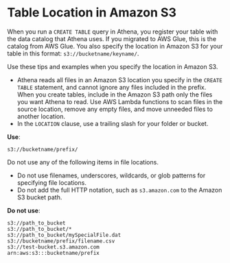 # Table Location in Amazon S3<a name="tables-location-format"></a>

When you run a `CREATE TABLE` query in Athena, you register your table with the data catalog that Athena uses\. If you migrated to AWS Glue, this is the catalog from AWS Glue\. You also specify the location in Amazon S3 for your table in this format: `s3://bucketname/keyname/`\.

Use these tips and examples when you specify the location in Amazon S3\.
+ Athena reads all files in an Amazon S3 location you specify in the `CREATE TABLE` statement, and cannot ignore any files included in the prefix\. When you create tables, include in the Amazon S3 path only the files you want Athena to read\. Use AWS Lambda functions to scan files in the source location, remove any empty files, and move unneeded files to another location\.
+ In the `LOCATION` clause, use a trailing slash for your folder or bucket\.

 **Use**:

```
s3://bucketname/prefix/
```

Do not use any of the following items in file locations\.
+ Do not use filenames, underscores, wildcards, or glob patterns for specifying file locations\.
+ Do not add the full HTTP notation, such as `s3.amazon.com` to the Amazon S3 bucket path\.

 **Do not use**:

```
s3://path_to_bucket
s3://path_to_bucket/*
s3://path_to_bucket/mySpecialFile.dat
s3://bucketname/prefix/filename.csv
s3://test-bucket.s3.amazon.com
arn:aws:s3:::bucketname/prefix
```